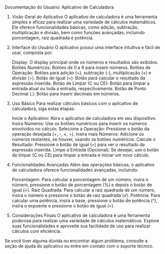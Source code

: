 Documentação do Usuário: Aplicativo de Calculadora

1. Visão Geral do Aplicativo
O aplicativo de calculadora é uma ferramenta simples e eficaz para realizar uma variedade de cálculos matemáticos. Ele oferece funcionalidades básicas, como adição, subtração, multiplicação e divisão, bem como funções avançadas, incluindo porcentagem, raiz quadrada e potência.


2. Interface do Usuário
O aplicativo possui uma interface intuitiva e fácil de usar, composta por:

    Display: O display principal onde os números e resultados são exibidos.
    Botões Numéricos: Botões de 0 a 9 para inserir números.
    Botões de Operação: Botões para adição (+), subtração (-), multiplicação (×) e divisão (÷).
    Botão de Igual (=): Botão para calcular o resultado da expressão inserida.
    Botão de Limpar (C ou CE): Botão para limpar a entrada atual ou toda a entrada, respectivamente.
    Botão de Ponto Decimal (.): Botão para inserir decimais em números.


3. Uso Básico
Para realizar cálculos básicos com o aplicativo de calculadora, siga estas etapas:

    Inicie o Aplicativo: Abra o aplicativo de calculadora em seu dispositivo.
    Insira Números: Use os botões numéricos para inserir os números envolvidos no cálculo.
    Selecione a Operação: Pressione o botão da operação desejada (+, -, ×, ÷).
    Insira mais Números: Adicione os números restantes, se houver, usando os botões numéricos.
    Calcule o Resultado: Pressione o botão de igual (=) para ver o resultado da expressão inserida.
    Limpe a Entrada (Opcional): Se desejar, use o botão de limpar (C ou CE) para limpar a entrada e iniciar um novo cálculo.


4. Funcionalidades Avançadas
Além das operações básicas, o aplicativo de calculadora oferece funcionalidades avançadas, incluindo:

    Porcentagem: Para calcular a porcentagem de um número, insira o número, pressione o botão de porcentagem (%) e depois o botão de igual (=).
    Raiz Quadrada: Para calcular a raiz quadrada de um número, insira o número e pressione o botão de raiz quadrada (√).
    Potência: Para calcular uma potência, insira a base, pressione o botão de potência (^), insira o expoente e pressione o botão de igual (=).


5. Considerações Finais
O aplicativo de calculadora é uma ferramenta poderosa para realizar uma variedade de cálculos matemáticos. Explore suas funcionalidades e aproveite sua facilidade de uso para realizar cálculos com eficiência.

Se você tiver alguma dúvida ou encontrar algum problema, consulte a seção de ajuda do aplicativo ou entre em contato com o suporte técnico.